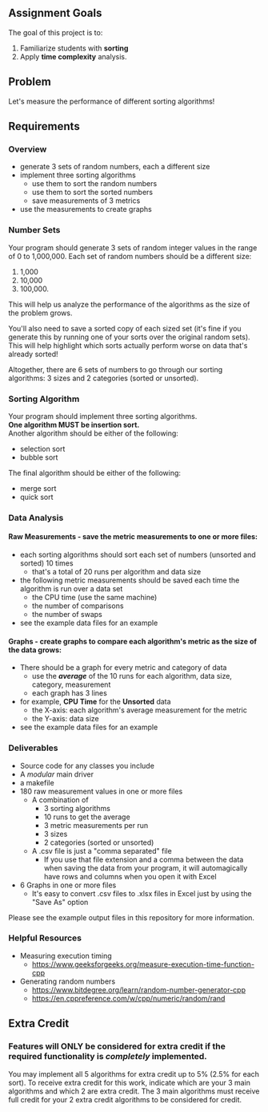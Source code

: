 
## Assignment Goals
The goal of this project is to:
1.	Familiarize students with **sorting**
2.  Apply **time complexity** analysis.

## Problem
Let's measure the performance of different sorting algorithms!

## Requirements
### Overview
- generate 3 sets of random numbers, each a different size
- implement three sorting algorithms
  - use them to sort the random numbers
  - use them to sort the sorted numbers
  - save measurements of 3 metrics
- use the measurements to create graphs

### Number Sets
Your program should generate 3 sets of random integer values in the range of 0 to 1,000,000. Each set of random numbers should be a different size:
1. 1,000
2. 10,000
3. 100,000.

This will help us analyze the performance of the algorithms as the size of the problem grows.  

You'll also need to save a sorted copy of each sized set (it's fine if you generate this by running one of your sorts over the original random sets). This will help highlight which sorts actually perform worse on data that's already sorted!  

Altogether, there are 6 sets of numbers to go through our sorting algorithms: 3 sizes and 2 categories (sorted or unsorted).

### Sorting Algorithm
Your program should implement three sorting algorithms.  
**One algorithm MUST be insertion sort.**  
Another algorithm should be either of the following:
- selection sort
-	bubble sort  

The final algorithm should be either of the following:
-	merge sort
-	quick sort 

### Data Analysis
#### Raw Measurements - save the metric measurements to one or more files:
- each sorting algorithms should sort each set of numbers (unsorted and sorted) 10 times
  - that's a total of 20 runs per algorithm and data size
- the following metric measurements should be saved each time the algorithm is run over a data set
  -	the CPU time (use the same machine)
  -	the number of comparisons
  -	the number of swaps  
-	see the example data files for an example

#### Graphs - create graphs to compare each algorithm's metric as the size of the data grows:
- There should be a graph for every metric and category of data
  -	use the ***average*** of the 10 runs for each algorithm, data size, category, measurement
  -	each graph has 3 lines
-	for example, **CPU Time** for the **Unsorted** data
    -	the X-axis: each algorithm's average measurement for the metric
    -	the Y-axis: data size 
-	see the example data files for an example
     
### Deliverables
-	Source code for any classes you include
-	A *modular* main driver
-	a makefile
- 180 raw measurement values in one or more files
  - A combination of
    - 3 sorting algorithms
    - 10 runs to get the average
    - 3 metric measurements per run
    - 3 sizes
    - 2 categories (sorted or unsorted)
  - A .csv file is just a "comma separated" file
    - If you use that file extension and a comma between the data when saving the data from your program, it will automagically have rows and columns when you open it with Excel
- 6 Graphs in one or more files
  - It's easy to convert .csv files to .xlsx files in Excel just by using the "Save As" option

Please see the example output files in this repository for more information.  
### Helpful Resources
- Measuring execution timing
  - https://www.geeksforgeeks.org/measure-execution-time-function-cpp
- Generating random numbers
  - https://www.bitdegree.org/learn/random-number-generator-cpp
  - https://en.cppreference.com/w/cpp/numeric/random/rand

## Extra Credit
### Features will **ONLY** be considered for extra credit if the required functionality is *completely* implemented.  
You may implement all 5 algorithms for extra credit up to 5% (2.5% for each sort). To receive extra credit for this work, indicate which are your 3 main algorithms and which 2 are extra credit. The 3 main algorithms must receive full credit for your 2 extra credit algorithms to be considered for credit.
